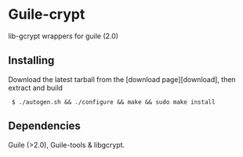 Guile-crypt
===========

lib-gcrypt wrappers for guile (2.0)

Installing
----------
Download the latest tarball from the [download page][download], then extract and build

	 $ ./autogen.sh && ./configure && make && sudo make install

Dependencies
------------
Guile (>2.0), Guile-tools & libgcrypt.

